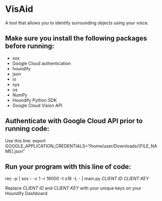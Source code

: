 # VisAid
A tool that allows you to identify surrounding objects using your voice.


## Make sure you install the following packages before running: 
- sox 
- Google Cloud authentication
- houndify
- json
- io
- sys
- os
- NumPy
- Houndify Python SDK
- Google Cloud Vision API

## Authenticate with Google Cloud API prior to running code: 
Use this line: 
export GOOGLE_APPLICATION_CREDENTIALS=“/home/user/Downloads/[FILE_NAME].json”

## Run your program with this line of code: 
rec -p | sox - -c 1 -r 16000 -t s16 -L - | main.py *CLIENT ID* *CLIENT KEY*
 
Replace *CLIENT ID* and *CLIENT KEY* with your unique keys on your Houndify Dashboard
